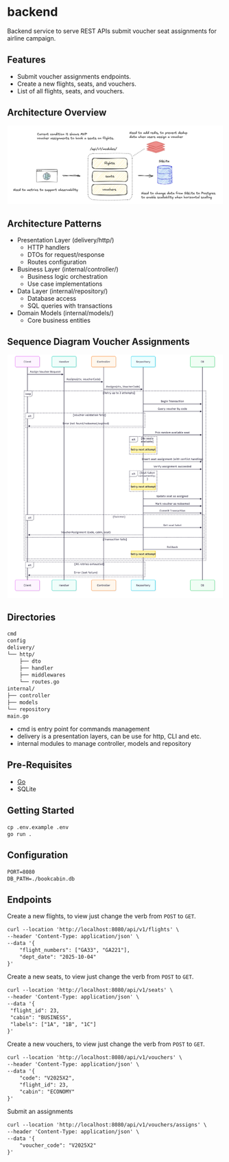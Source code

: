 # backend

Backend service to serve REST APIs submit voucher seat assignments for airline campaign.

## Features

- Submit voucher assignments endpoints.
- Create a new flights, seats, and vouchers.
- List of all flights, seats, and vouchers.

## Architecture Overview

![Architecture Overview](./docs/high-level-arch.png)

## Architecture Patterns

- Presentation Layer (delivery/http/)
  - HTTP handlers
  - DTOs for request/response
  - Routes configuration
- Business Layer (internal/controller/)
  - Business logic orchestration
  - Use case implementations
- Data Layer (internal/repository/)
  - Database access
  - SQL queries with transactions
- Domain Models (internal/models/)
  - Core business entities

## Sequence Diagram Voucher Assignments

![Voucher Assignment](./docs/sq-voucher-assignment.png)

## Directories

```
cmd
config
delivery/
└── http/
    ├── dto
    ├── handler
    ├── middlewares
    └── routes.go
internal/
├── controller
├── models
└── repository
main.go
```

- cmd is entry point for commands management
- delivery is a presentation layers, can be use for http, CLI and etc.
- internal modules to manage controller, models and repository

## Pre-Requisites

- [Go](https://go.dev/doc/install)
- SQLite

## Getting Started

```shell
cp .env.example .env
go run .
```

## Configuration

```
PORT=8080
DB_PATH=./bookcabin.db
```

## Endpoints

Create a new flights, to view just change the verb from `POST` to `GET`.

```shell
curl --location 'http://localhost:8080/api/v1/flights' \
--header 'Content-Type: application/json' \
--data '{
    "flight_numbers": ["GA33", "GA221"],
    "dept_date": "2025-10-04"
}'
```

Create a new seats, to view just change the verb from `POST` to `GET`.

```shell
curl --location 'http://localhost:8080/api/v1/seats' \
--header 'Content-Type: application/json' \
--data '{
 "flight_id": 23,
 "cabin": "BUSINESS",
 "labels": ["1A", "1B", "1C"]   
}'
```

Create a new vouchers, to view just change the verb from `POST` to `GET`.

```shell
curl --location 'http://localhost:8080/api/v1/vouchers' \
--header 'Content-Type: application/json' \
--data '{
    "code": "V2025X2",
    "flight_id": 23,
    "cabin": "ECONOMY"
}'
```

Submit an assignments

```shell
curl --location 'http://localhost:8080/api/v1/vouchers/assigns' \
--header 'Content-Type: application/json' \
--data '{
    "voucher_code": "V2025X2"
}'
```
